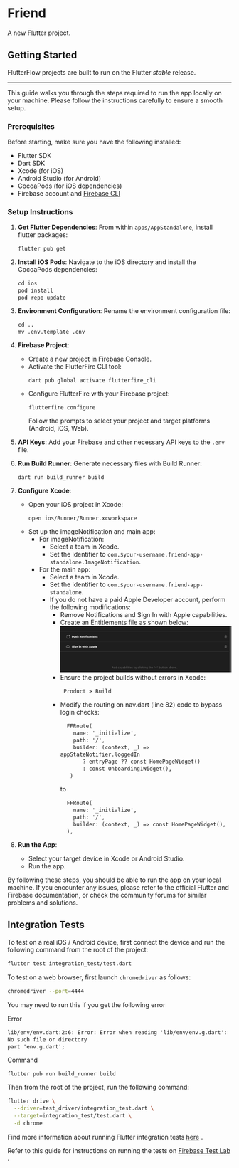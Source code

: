 # Friend

A new Flutter project.

## Getting Started

FlutterFlow projects are built to run on the Flutter _stable_ release.

---

This guide walks you through the steps required to run the app locally on your machine. Please
follow the instructions carefully to ensure a smooth setup.

### Prerequisites

Before starting, make sure you have the following installed:

- Flutter SDK
- Dart SDK
- Xcode (for iOS)
- Android Studio (for Android)
- CocoaPods (for iOS dependencies)
- Firebase account and [Firebase CLI](https://firebase.google.com/docs/cli#install_the_firebase_cli)

### Setup Instructions

1. **Get Flutter Dependencies**:
     From within `apps/AppStandalone`, install flutter packages:
    ```
    flutter pub get
    ```

2. **Install iOS Pods**:
   Navigate to the iOS directory and install the CocoaPods dependencies:
    ```
    cd ios
    pod install
    pod repo update
    ```

3. **Environment Configuration**:
   Rename the environment configuration file:
    ```
    cd ..
    mv .env.template .env
    ```

4. **Firebase Project**:
    - Create a new project in Firebase Console.
    - Activate the FlutterFire CLI tool:
        ```
        dart pub global activate flutterfire_cli
        ```
    - Configure FlutterFire with your Firebase project:
        ```
        flutterfire configure
        ```
      Follow the prompts to select your project and target platforms (Android, iOS, Web).

5. **API Keys**:
   Add your Firebase and other necessary API keys to the `.env` file.

6. **Run Build Runner**:
   Generate necessary files with Build Runner:
    ```
    dart run build_runner build
    ```

7. **Configure Xcode**:
    - Open your iOS project in Xcode:
        ```
        open ios/Runner/Runner.xcworkspace
        ```
    - Set up the imageNotification and main app:
        - For imageNotification:
            - Select a team in Xcode.
            - Set the identifier to `com.$your-username.friend-app-standalone.ImageNotification`.
        - For the main app:
            - Select a team in Xcode.
            - Set the identifier to `com.$your-username.friend-app-standalone`.
            - If you do not have a paid Apple Developer account, perform the following
              modifications:
                - Remove Notifications and Sign In with Apple capabilities.
                - Create an Entitlements file as shown below:
                  ![Removing Capabilities](assets/docs/xcode-capabilities-to-remove.png)
                - Ensure the project builds without errors in Xcode:
                    ```
                     Product > Build
                    ```
                - Modify the routing on nav.dart (line 82) code to bypass login checks:
                    ```
                      FFRoute(
                        name: '_initialize',
                        path: '/',
                        builder: (context, _) => appStateNotifier.loggedIn
                           ? entryPage ?? const HomePageWidget()
                           : const Onboarding1Widget(),
                       )
                    ```
                  to
                    ```
                      FFRoute(
                        name: '_initialize',
                        path: '/',
                        builder: (context, _) => const HomePageWidget(),
                      ),
                    ```

8. **Run the App**:
    - Select your target device in Xcode or Android Studio.
    - Run the app.

By following these steps, you should be able to run the app on your local machine. If you encounter
any issues, please refer to the official Flutter and Firebase documentation, or check the community
forums for similar problems and solutions.

## Integration Tests

To test on a real iOS / Android device, first connect the device and run the following command from
the root of the project:

```bash
flutter test integration_test/test.dart
```

To test on a web browser, first launch `chromedriver` as follows:

```bash
chromedriver --port=4444
```

You may need to run this if you get the following error

Error

```
lib/env/env.dart:2:6: Error: Error when reading 'lib/env/env.g.dart': No such file or directory
part 'env.g.dart';
```

Command

```
flutter pub run build_runner build
```

Then from the root of the project, run the following command:

```bash
flutter drive \
  --driver=test_driver/integration_test.dart \
  --target=integration_test/test.dart \
  -d chrome
```

Find more information about running Flutter integration
tests [here](https://docs.flutter.dev/cookbook/testing/integration/introduction#5-run-the-integration-test)
.

Refer to this guide for instructions on running the tests
on [Firebase Test Lab](https://github.com/flutter/flutter/tree/main/packages/integration_test#firebase-test-lab)
.
